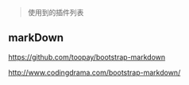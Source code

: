 > 使用到的插件列表

## markDown

https://github.com/toopay/bootstrap-markdown  

http://www.codingdrama.com/bootstrap-markdown/